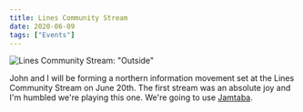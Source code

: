 ```yaml
---
title: Lines Community Stream
date: 2020-06-09
tags: ["Events"]
---
```


![Lines Community Stream: "Outside"](/images/2020-06-20.jpg)

John and I will be forming a northern information movement set at the Lines Community Stream on June 20th. The first stream was an absolute joy and I'm humbled we're playing this one. We're going to use [Jamtaba](https://jamtaba-music-web-site.appspot.com/).
